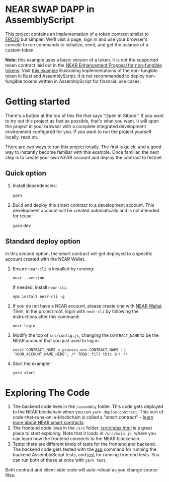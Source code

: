 NEAR SWAP DAPP in AssemblyScript
================================

<!-- MAGIC COMMENT: DO NOT DELETE! Everything above this line is hidden on NEAR Examples page -->

This project contains an implementation of a token contract similar to [ERC20](https://theethereum.wiki/w/index.php/ERC20_Token_Standard) but simpler. We'll visit a page, sign in and use your browser's console to run commands to initialize, send, and get the balance of a custom token.

**Note**: this example uses a basic version of a token. It is not the supported token contract laid out in the [NEAR Enhancement Proposal for non-fungible tokens](https://github.com/nearprotocol/NEPs/pull/4).
Visit [this example](https://github.com/near-examples/NFT) illustrating implementations of the non-fungible token in Rust and AssemblyScript. It is not recommended to deploy non-fungible tokens written in AssemblyScript for financial use cases.


Getting started
===============

There's a button at the top of this file that says "Open in Gitpod." If you want to try out this project as fast as possible, that's what you want. It will open the project in your browser with a complete integrated development environment configured for you. If you want to run the project yourself locally, read on.

There are two ways to run this project locally. The first is quick, and a good way to instantly become familiar with this example. Once familiar, the next step is to create your own NEAR account and deploy the contract to testnet.


Quick option
---------------

1. Install dependencies:

    yarn

2. Build and deploy this smart contract to a development account. This development account will be created automatically and is not intended for reuse:

    yarn dev


Standard deploy option
----------------------

In this second option, the smart contract will get deployed to a specific account created with the NEAR Wallet.

1. Ensure `near-cli` is installed by running:

       near --version

   If needed, install `near-cli`:

       npm install near-cli -g

2. If you do not have a NEAR account, please create one with [NEAR Wallet](https://wallet.nearprotocol.com). Then, in the project root, login with `near-cli` by following the instructions after this command:

       near login

3. Modify the top of `src/config.js`, changing the `CONTRACT_NAME` to be the NEAR account that you just used to log in.

       const CONTRACT_NAME = process.env.CONTRACT_NAME || 'YOUR_ACCOUNT_NAME_HERE'; /* TODO: fill this in! */

4. Start the example!

       yarn start


Exploring The Code
==================

1. The backend code lives in the `/assembly` folder. This code gets deployed to
   the NEAR blockchain when you run `yarn deploy:contract`. This sort of
   code-that-runs-on-a-blockchain is called a "smart contract" – [learn more
   about NEAR smart contracts][smart contract docs].
2. The frontend code lives in the `/src` folder.
   [/src/index.html](/src/index.html) is a great place to start exploring. Note
   that it loads in `/src/main.js`, where you can learn how the frontend
   connects to the NEAR blockchain.
3. Tests: there are different kinds of tests for the frontend and backend. The
   backend code gets tested with the [asp] command for running the backend
   AssemblyScript tests, and [jest] for running frontend tests. You can run
   both of these at once with `yarn test`.

Both contract and client-side code will auto-reload as you change source files.

  [smart contract docs]: https://docs.nearprotocol.com/docs/roles/developer/contracts/assemblyscript
  [asp]: https://www.npmjs.com/package/@as-pect/cli
  [jest]: https://jestjs.io/
